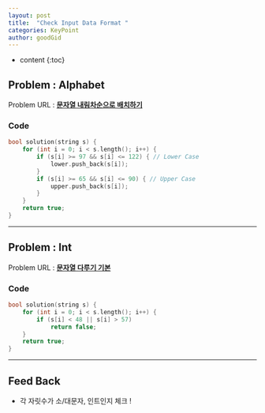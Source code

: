 ```yaml
---
layout: post
title:  "Check Input Data Format "
categories: KeyPoint
author: goodGid
---
```

* content
{:toc}

## Problem : Alphabet

Problem URL : **[문자열 내림차순으로 배치하기](https://programmers.co.kr/learn/courses/30/lessons/12917)**


### Code
``` cpp
bool solution(string s) {
    for (int i = 0; i < s.length(); i++) {
        if (s[i] >= 97 && s[i] <= 122) { // Lower Case
            lower.push_back(s[i]);
        }
        if (s[i] >= 65 && s[i] <= 90) { // Upper Case
            upper.push_back(s[i]);
        }
    }
    return true;
}
```




---

## Problem : Int

Problem URL : **[문자열 다루기 기본](https://programmers.co.kr/learn/courses/30/lessons/12918)**


### Code
``` cpp
bool solution(string s) {
    for (int i = 0; i < s.length(); i++) {
        if (s[i] < 48 || s[i] > 57)
            return false;
    }
    return true;
}
```

---

## Feed Back 

* 각 자릿수가 소/대문자, 인트인지 체크 ! 